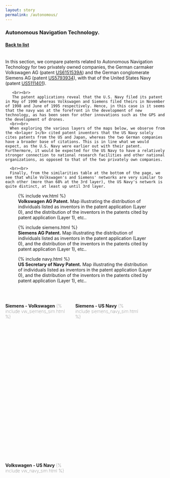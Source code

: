 ```yaml
---
layout: story
permalink: /autonomous/
---
```


   <div class="story-text">
	   <h3>
	      Autonomous Navigation Technology.
	   </h3>
	   <h4>
	      <A class="page-link" href="{{ "/story" | relative_url }}#anchor-list">Back to list</A>
	   </h4>
	   <br>
	   In this section, we compare patents related to Autonomous Navigation Technology for two privately owned companies, the German carmaker Volkswagen AG (patent <a class="page-link" href="https://patents.google.com/patent/US6151539A/">US6151539A</a>) and the German conglomerate Siemens AG (patent <a class="page-link" href="https://patents.google.com/patent/US5793934A/">US5793934</a>), with that of the United States Navy (patent <a class="page-link" href="https://patents.google.com/patent/US5111401A/">US5111401</a>).

       <br><br>
	   The patent applications reveal that the U.S. Navy filed its patent in May of 1990 whereas Volkswagen and Siemens filed theirs in November of 1998 and June of 1995 respectively. Hence, in this case is it seems that the navy was at the forefront in the development of new technology, as has been seen for other innovations such as the GPS and the development of drones.
      <br><br>
 	  When exploring the various layers of the maps below, we observe from the <b>layer 1</b> cited patent inventors that the US Navy solely cites patents from the US and Japan, whereas the two German companies have a broader base of citations. This is in line what we would expect, as the U.S. Navy were earlier out with their patent. Furthermore, it would be expected for the US Navy to have a relatively stronger connection to national research facilities and other national organizations, as opposed to that of the two privately own companies.
 	  
 	  <br><br>
 	  Finally, from the similarities table at the bottom of the page, we see that while Volkswagen's and Siemens' networks are very similar to each other (more than 68% at the 3rd layer), the US Navy's network is quite distinct, at least up until 3rd layer.
   </div>
 
   <div class="story-figure">
      <figure>
      {% include vw.html %}
      <figcaption> <b>Volkswagen AG Patent.</b> Map illustrating the distribution of individuals listed as inventors in the patent application (Layer 0), and the distribution of the inventors in the patents cited by patent application (Layer 1), etc.. </figcaption>
      </figure>
   </div>
   
   <div class="story-text">
   
   </div>

   <div class="story-figure">
      <figure>
      {% include siemens.html %}
      <figcaption> <b>Siemens AG Patent.</b> Map illustrating the distribution of individuals listed as inventors in the patent application (Layer 0), and the distribution of the inventors in the patents cited by patent application (Layer 1), etc.. </figcaption>
      </figure>
      
      
   <div class="story-text">
   
    
   </div>
   
   <div class="story-figure">
      <figure>
      {% include navy.html %}
      <figcaption> <b>US Secretary of Navy Patent.</b> Map illustrating the distribution of individuals listed as inventors in the patent application (Layer 0), and the distribution of the inventors in the patents cited by patent application (Layer 1), etc.. </figcaption>
      </figure>
      
      
   <div class="story-text">
   
    
    
   <br><br>
   <div style="height:500px; font-weight: 20; width:200px; float:left; padding-right:20px; ">
      <caption> <b>Siemens - Volkswagen</b></caption>
      {% include vw_siemens_sim.html %} 
   </div> 
   
   <div style="height:500px; font-weight: 20; width:200px; float:left; padding-right: 20px; ">
      <caption> <b> Siemens - US Navy</b></caption>
      {% include siemens_navy_sim.html %} 
   </div> 

   <div style="height:500px; font-weight: 20; width:200px; float:left; padding-right: 20px; ">
      <caption> <b>Volkswagen - US Navy</b></caption>
      {% include vw_navy_sim.html %} 
   </div> 

   </div>
   

